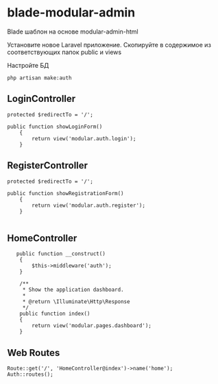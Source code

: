 # blade-modular-admin
Blade шаблон на основе modular-admin-html

Установите новое Laravel приложение.
Скопируйте в содержимое из соответствующих папок public и views

Настройте БД

```php artisan make:auth```


## LoginController
```
protected $redirectTo = '/';

public function showLoginForm()
    {
        return view('modular.auth.login');
    }

```

    
## RegisterController

```
protected $redirectTo = '/';

public function showRegistrationForm()
    {
        return view('modular.auth.register');
    }
    
```

## HomeController
```
   public function __construct()
    {
        $this->middleware('auth');
    }

    /**
     * Show the application dashboard.
     *
     * @return \Illuminate\Http\Response
     */
    public function index()
    {
        return view('modular.pages.dashboard');
    }
```

## Web Routes
```
Route::get('/', 'HomeController@index')->name('home');
Auth::routes();
```
